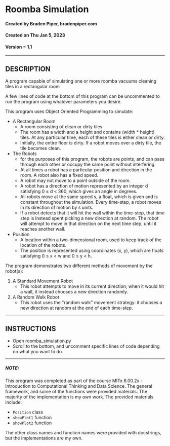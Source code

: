 # Roomba Simulation
#### Created by Braden Piper, bradenpiper.com
#### Created on Thu Jan 5, 2023
#### Version = 1.1
---
## DESCRIPTION
A program capable of simulating one or more roomba vacuums cleaning tiles in a rectangular room

A few lines of code at the bottom of this program can be uncommented to run the
program using whatever parameters you desire.

This program uses Object Oriented Programming to simulate:
* A Rectangular Room
    - A room consisting of clean or dirty tiles
    - The room has a width and a height and contains (width * height) tiles.
    At any particular time, each of these tiles is either clean or dirty.
    - Initially, the entire floor is dirty. If a robot moves over a dirty
    tile, the tile becomes clean.
* The Robots
    - for the purposes of this program, the robots are points, and can pass
    through each other or occupy the same point without interfering.
    - At all times a robot has a particular position and direction in the room.
    A robot also has a fixed speed.
    - A robot may not move to a point outside of the room.
    - A robot has a direction of motion represented by an integer d
    satisfying 0 ≤ d < 360, which gives an angle in degrees.
    - All robots move at the same speed s, a float, which is given and is
    constant throughout the simulation. Every time-step, a robot moves in
    its direction of motion by s units.
    - If a robot detects that it will hit the wall within the time-step,
    that time step is instead spent picking a new direction at random. The
    robot will attempt to move in that direction on the next time step,
    until it reaches another wall.
* Position
    - A location within a two-dimensional room, used to keep track of the
    location of the robots.
    - The position is represented using coordinates (x, y), which are floats
    satisfying 0 ≤ x < w and 0 ≤ y < h.

The program demonstrates two different methods of movement by the robot(s):
1. A Standard Movement Robot
    - This robot attempts to move in its current direction; when it would
    hit a wall, it instead chooses a new direction randomly.
2. A Random Walk Robot
    - This robot uses the "random walk" movement strategy: it
    chooses a new direction at random at the end of each time-step.
---
## INSTRUCTIONS
* Open roomba_simulation.py
* Scroll to the bottom, and uncomment specific lines of code depending on what you want to do

---
##### NOTE:
This program was completed as part of the course MITx 6.00.2x - Introduction
to Computational Thinking and Data Science. The general framework, and some
of the functions were provided materials. The majority of the implementation is
my own work.
The provided materials include:
* `Position` class
* `showPlot1` function
* `showPlot2` function

The other class names and function names were provided with docstrings, but the
implementations are my own.